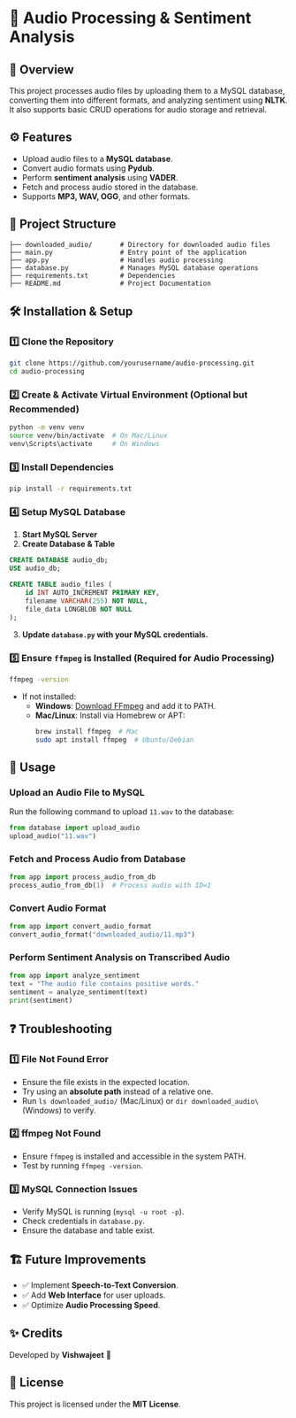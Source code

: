 # 🎵 Audio Processing & Sentiment Analysis

## 📌 Overview
This project processes audio files by uploading them to a MySQL database, converting them into different formats, and analyzing sentiment using **NLTK**. It also supports basic CRUD operations for audio storage and retrieval.

## ⚙️ Features
- Upload audio files to a **MySQL database**.
- Convert audio formats using **Pydub**.
- Perform **sentiment analysis** using **VADER**.
- Fetch and process audio stored in the database.
- Supports **MP3, WAV, OGG**, and other formats.

## 📂 Project Structure
```
├── downloaded_audio/       # Directory for downloaded audio files
├── main.py                 # Entry point of the application
├── app.py                  # Handles audio processing
├── database.py             # Manages MySQL database operations
├── requirements.txt        # Dependencies
├── README.md               # Project Documentation
```

## 🛠 Installation & Setup
### 1️⃣ **Clone the Repository**
```sh
git clone https://github.com/yourusername/audio-processing.git
cd audio-processing
```

### 2️⃣ **Create & Activate Virtual Environment** (Optional but Recommended)
```sh
python -m venv venv
source venv/bin/activate  # On Mac/Linux
venv\Scripts\activate     # On Windows
```

### 3️⃣ **Install Dependencies**
```sh
pip install -r requirements.txt
```

### 4️⃣ **Setup MySQL Database**
1. **Start MySQL Server**
2. **Create Database & Table**
```sql
CREATE DATABASE audio_db;
USE audio_db;

CREATE TABLE audio_files (
    id INT AUTO_INCREMENT PRIMARY KEY,
    filename VARCHAR(255) NOT NULL,
    file_data LONGBLOB NOT NULL
);
```
3. **Update `database.py` with your MySQL credentials.**

### 5️⃣ **Ensure `ffmpeg` is Installed** (Required for Audio Processing)
```sh
ffmpeg -version
```
- If not installed:
  - **Windows**: [Download FFmpeg](https://ffmpeg.org/download.html) and add it to PATH.
  - **Mac/Linux**: Install via Homebrew or APT:
    ```sh
    brew install ffmpeg  # Mac
    sudo apt install ffmpeg  # Ubuntu/Debian
    ```

## 🚀 Usage
### **Upload an Audio File to MySQL**
Run the following command to upload `11.wav` to the database:
```python
from database import upload_audio
upload_audio("11.wav")
```

### **Fetch and Process Audio from Database**
```python
from app import process_audio_from_db
process_audio_from_db(1)  # Process audio with ID=1
```

### **Convert Audio Format**
```python
from app import convert_audio_format
convert_audio_format("downloaded_audio/11.mp3")
```

### **Perform Sentiment Analysis on Transcribed Audio**
```python
from app import analyze_sentiment
text = "The audio file contains positive words."
sentiment = analyze_sentiment(text)
print(sentiment)
```

## ❓ Troubleshooting
### **1️⃣ File Not Found Error**
- Ensure the file exists in the expected location.
- Try using an **absolute path** instead of a relative one.
- Run `ls downloaded_audio/` (Mac/Linux) or `dir downloaded_audio\` (Windows) to verify.

### **2️⃣ ffmpeg Not Found**
- Ensure `ffmpeg` is installed and accessible in the system PATH.
- Test by running `ffmpeg -version`.

### **3️⃣ MySQL Connection Issues**
- Verify MySQL is running (`mysql -u root -p`).
- Check credentials in `database.py`.
- Ensure the database and table exist.

## 🏗️ Future Improvements
- ✅ Implement **Speech-to-Text Conversion**.
- ✅ Add **Web Interface** for user uploads.
- ✅ Optimize **Audio Processing Speed**.

## ✨ Credits
Developed by **Vishwajeet** 🚀

## 📜 License
This project is licensed under the **MIT License**.

